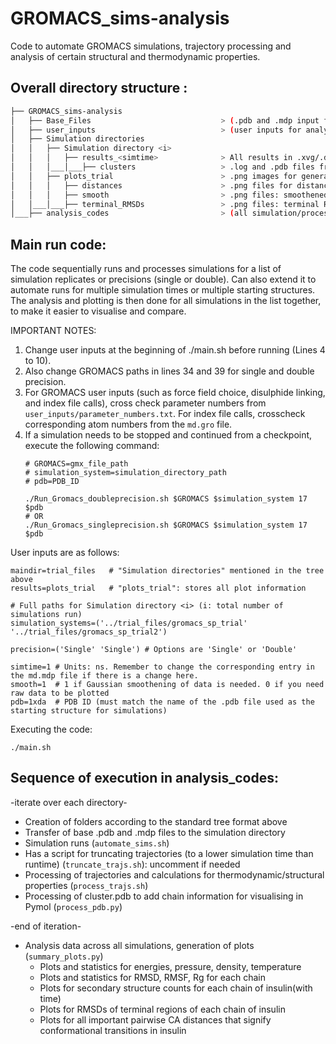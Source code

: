 # GROMACS_sims-analysis
Code to automate GROMACS simulations, trajectory processing and analysis of certain structural and thermodynamic properties.

## Overall directory structure :

```bash
├── GROMACS_sims-analysis
│   ├── Base_Files                             > (.pdb and .mdp input files) 
│   ├── user_inputs                            > (user inputs for analysis_codes)
│   ├── Simulation directories
│   │   ├── Simulation directory <i>
│   │   │   ├── results_<simtime>              > All results in .xvg/.dat format
│   │   │___│___├── clusters                   > .log and .pdb files from clustering analysis
│   │   ├── plots_trial                        > .png images for general plots
│   │   │   ├── distances                      > .png files for distance measures
│   │   │   ├── smooth                         > .png files: smoothened plots
│   │___│___├── terminal_RMSDs                 > .png files: terminal RMSD information
│___├── analysis_codes                         > (all simulation/processing/analysis codes)
```

## Main run code: 

The code sequentially runs and processes simulations for a list of simulation replicates or precisions (single or double). Can also extend it to automate runs for multiple simulation times or multiple starting structures. The analysis and plotting is then done for all simulations in the list together, to make it easier to visualise and compare.


IMPORTANT NOTES: 
1. Change user inputs at the beginning of ./main.sh before running (Lines 4 to 10).
2. Also change GROMACS paths in lines 34 and 39 for single and double precision.
3. For GROMACS user inputs (such as force field choice, disulphide linking, and index file calls), cross check parameter numbers from `user_inputs/parameter_numbers.txt`. For index file calls, crosscheck corresponding atom numbers from the `md.gro` file.
4. If a simulation needs to be stopped and continued from a checkpoint, execute the following command:
   ```
   # GROMACS=gmx_file_path
   # simulation_system=simulation_directory_path
   # pdb=PDB_ID
   
   ./Run_Gromacs_doubleprecision.sh $GROMACS $simulation_system 17 $pdb
   # OR
   ./Run_Gromacs_singleprecision.sh $GROMACS $simulation_system 17 $pdb
   ```
   
User inputs are as follows:
```
maindir=trial_files   # "Simulation directories" mentioned in the tree above
results=plots_trial   # "plots_trial": stores all plot information

# Full paths for Simulation directory <i> (i: total number of simulations run)
simulation_systems=('../trial_files/gromacs_sp_trial' '../trial_files/gromacs_sp_trial2')

precision=('Single' 'Single') # Options are 'Single' or 'Double'

simtime=1 # Units: ns. Remember to change the corresponding entry in the md.mdp file if there is a change here.
smooth=1  # 1 if Gaussian smoothening of data is needed. 0 if you need raw data to be plotted
pdb=1xda  # PDB ID (must match the name of the .pdb file used as the starting structure for simulations)
```

Executing the code:
```
./main.sh
```

## Sequence of execution in analysis_codes:

-iterate over each directory-

* Creation of folders according to the standard tree format above
* Transfer of base .pdb and .mdp files to the simulation directory
* Simulation runs (`automate_sims.sh`)
* Has a script for truncating trajectories (to a lower simulation time than runtime) (`truncate_trajs.sh`): uncomment if needed
* Processing of trajectories and calculations for thermodynamic/structural properties (`process_trajs.sh`)
* Processing of cluster.pdb to add chain information for visualising in Pymol (`process_pdb.py`)

-end of iteration-

* Analysis data across all simulations, generation of plots (`summary_plots.py`)
  - Plots and statistics for energies, pressure, density, temperature
  - Plots and statistics for RMSD, RMSF, Rg for each chain
  - Plots for secondary structure counts for each chain of insulin(with time)
  - Plots for RMSDs of terminal regions of each chain of insulin
  - Plots for all important pairwise CA distances that signify conformational transitions in insulin

